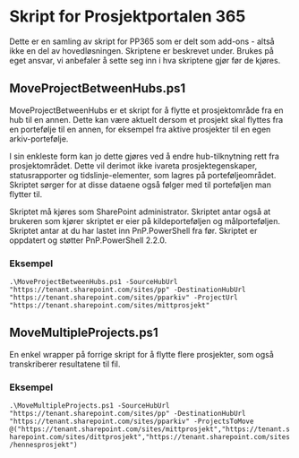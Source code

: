 # Skript for Prosjektportalen 365

Dette er en samling av skript for PP365 som er delt som add-ons - altså ikke en del av hovedløsningen. Skriptene er beskrevet under. Brukes på eget ansvar, vi anbefaler å sette seg inn i hva skriptene gjør før de kjøres.

## MoveProjectBetweenHubs.ps1

MoveProjectBetweenHubs er et skript for å flytte et prosjektområde fra en hub til en annen. Dette kan være aktuelt dersom et prosjekt skal flyttes fra en portefølje til en annen, for eksempel fra aktive prosjekter til en egen arkiv-portefølje.

I sin enkleste form kan jo dette gjøres ved å endre hub-tilknytning rett fra prosjektområdet. Dette vil derimot ikke ivareta prosjektegenskaper, statusrapporter og tidslinje-elementer, som lagres på porteføljeområdet. Skriptet sørger for at disse dataene også følger med til porteføljen man flytter til.

Skriptet må kjøres som SharePoint administrator. Skriptet antar også at brukeren som kjører skriptet er eier på kildeporteføljen og målporteføljen. Skriptet antar at du har lastet inn PnP.PowerShell fra før. Skriptet er oppdatert og støtter PnP.PowerShell 2.2.0.

### Eksempel

``
.\MoveProjectBetweenHubs.ps1 -SourceHubUrl "https://tenant.sharepoint.com/sites/pp" -DestinationHubUrl "https://tenant.sharepoint.com/sites/pparkiv" -ProjectUrl "https://tenant.sharepoint.com/sites/mittprosjekt"
``

## MoveMultipleProjects.ps1

En enkel wrapper på forrige skript for å flytte flere prosjekter, som også transkriberer resultatene til fil.

### Eksempel

``
.\MoveMultipleProjects.ps1 -SourceHubUrl "https://tenant.sharepoint.com/sites/pp" -DestinationHubUrl "https://tenant.sharepoint.com/sites/pparkiv" -ProjectsToMove @("https://tenant.sharepoint.com/sites/mittprosjekt","https://tenant.sharepoint.com/sites/dittprosjekt","https://tenant.sharepoint.com/sites/hennesprosjekt")
``
